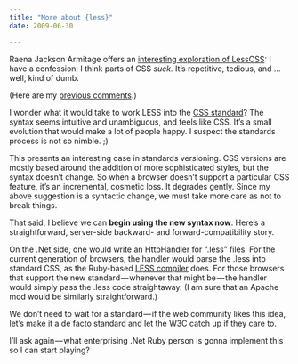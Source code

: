 ```yaml
---
title: "More about {less}"
date: 2009-06-30

---
```


Raena Jackson Armitage offers an [interesting exploration of LessCSS](http://www.sitepoint.com/blogs/2009/06/30/write-better-css-with-less/):
I have a confession: I think parts of CSS _suck._ It’s repetitive, tedious, and … well, kind of dumb.

(Here are my [previous comments](/blog/post/Imagine-CSS-evolved-as-a-programming-language.aspx).)

I wonder what it would take to work LESS into the [CSS standard](http://www.w3.org/Style/CSS/)? The syntax seems intuitive and unambiguous, and feels like CSS. It’s a small evolution that would make a lot of people happy. I suspect the standards process is not so nimble. ;)

This presents an interesting case in standards versioning. CSS versions are mostly based around the addition of more sophisticated styles, but the syntax doesn’t change. So when a browser doesn’t support a particular CSS feature, it’s an incremental, cosmetic loss. It degrades gently. Since my above suggestion is a syntactic change, we must take more care as not to break things.

That said, I believe we can **begin using the new syntax now**. Here’s a straightforward, server-side backward- and forward-compatibility story.

On the .Net side, one would write an HttpHandler for “.less” files. For the current generation of browsers, the handler would parse the .less into standard CSS, as the Ruby-based [LESS compiler](http://github.com/cloudhead/less/tree/master) does. For those browsers that support the new standard — whenever that might be — the handler would simply pass the .less code straightaway. (I am sure that an Apache mod would be similarly straightforward.)

We don’t need to wait for a standard — if the web community likes this idea, let’s make it a de facto standard and let the W3C catch up if they care to.

I’ll ask again — what enterprising .Net Ruby person is gonna implement this so I can start playing?
